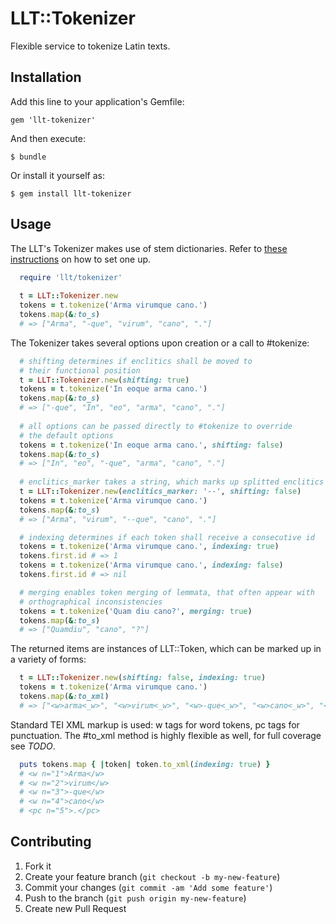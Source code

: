 # LLT::Tokenizer

Flexible service to tokenize Latin texts.

## Installation

Add this line to your application's Gemfile:

    gem 'llt-tokenizer'

And then execute:

    $ bundle

Or install it yourself as:

    $ gem install llt-tokenizer

## Usage

The LLT's Tokenizer makes use of stem dictionaries. Refer to [these instructions](http://github.com/latin-language-toolkit/llt-db_handler "llt-db_handler") on how to set one up.

```ruby
  require 'llt/tokenizer'
 
  t = LLT::Tokenizer.new
  tokens = t.tokenize('Arma virumque cano.')
  tokens.map(&:to_s)
  # => ["Arma", "-que", "virum", "cano", "."]
```

The Tokenizer takes several options upon creation or a call to #tokenize:

```ruby
  # shifting determines if enclitics shall be moved to
  # their functional position
  t = LLT::Tokenizer.new(shifting: true)
  tokens = t.tokenize('In eoque arma cano.')
  tokens.map(&:to_s)
  # => ["-que", "In", "eo", "arma", "cano", "."]
  
  # all options can be passed directly to #tokenize to override
  # the default options
  tokens = t.tokenize('In eoque arma cano.', shifting: false)
  tokens.map(&:to_s)
  # => ["In", "eo", "-que", "arma", "cano", "."]
  
  # enclitics_marker takes a string, which marks up splitted enclitics
  t = LLT::Tokenizer.new(enclitics_marker: '--', shifting: false)
  tokens = t.tokenize('Arma virumque cano.')
  tokens.map(&:to_s)
  # => ["Arma", "virum", "--que", "cano", "."]

  # indexing determines if each token shall receive a consecutive id
  tokens = t.tokenize('Arma virumque cano.', indexing: true)
  tokens.first.id # => 1
  tokens = t.tokenize('Arma virumque cano.', indexing: false)
  tokens.first.id # => nil

  # merging enables token merging of lemmata, that often appear with
  # orthographical inconsistencies
  tokens = t.tokenize('Quam diu cano?', merging: true)
  tokens.map(&:to_s)
  # => ["Quamdiu", "cano", "?"]
```

The returned items are instances of LLT::Token, which can be marked up
in a variety of forms:

```ruby
  t = LLT::Tokenizer.new(shifting: false, indexing: true)
  tokens = t.tokenize('Arma virumque cano.')
  tokens.map(&:to_xml)
  # => ["<w>arma<_w>", "<w>virum<_w>", "<w>-que<_w>", "<w>cano<_w>", "<pc>.<_pc>"]
```

Standard TEI XML markup is used: w tags for word tokens, pc tags for
punctuation. The #to_xml method is highly flexible as well, for full
coverage see _TODO_.

```ruby
  puts tokens.map { |token| token.to_xml(indexing: true) }
  # <w n="1">Arma</w>
  # <w n="2">virum</w>
  # <w n="3">-que</w>
  # <w n="4">cano</w>
  # <pc n="5">.</pc>
```


## Contributing

1. Fork it
2. Create your feature branch (`git checkout -b my-new-feature`)
3. Commit your changes (`git commit -am 'Add some feature'`)
4. Push to the branch (`git push origin my-new-feature`)
5. Create new Pull Request
